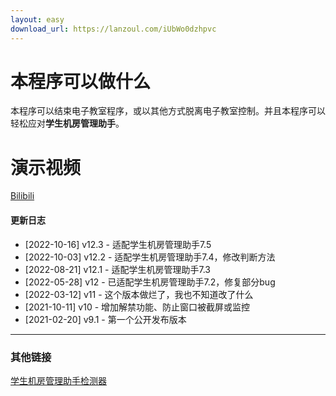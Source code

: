 ```yaml
---
layout: easy
download_url: https://lanzoul.com/iUbWo0dzhpvc
---
```


# 本程序可以做什么

本程序可以结束电子教室程序，或以其他方式脱离电子教室控制。并且本程序可以轻松应对**学生机房管理助手**。

# 演示视频

[Bilibili](https://www.bilibili.com/video/BV14v411Y78n/)

#### 更新日志

*   [2022-10-16] v12.3 - 适配学生机房管理助手7.5
*   [2022-10-03] v12.2 - 适配学生机房管理助手7.4，修改判断方法
*   [2022-08-21] v12.1 - 适配学生机房管理助手7.3
*   [2022-05-28] v12 - 已适配学生机房管理助手7.2，修复部分bug
*   [2022-03-12] v11 - 这个版本做烂了，我也不知道改了什么
*   [2021-10-11] v10 - 增加解禁功能、防止窗口被截屏或监控
*   [2021-02-20] v9.1 - 第一个公开发布版本

* * *

### 其他链接

[学生机房管理助手检测器](https://nkxingxh.lanzoul.com/iAPpq0dzhpwd)
